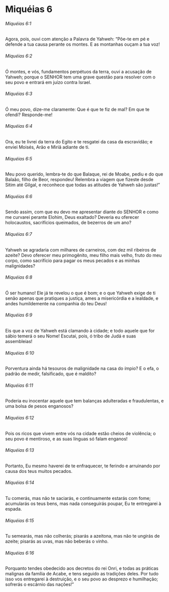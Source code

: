 # Miquéias 6

###### Miquéias 6:1

Agora, pois, ouvi com atenção a Palavra de Yahweh: “Põe-te em pé e defende a tua causa perante os montes. E as montanhas ouçam a tua voz!

###### Miquéias 6:2

Ó montes, e vós, fundamentos perpétuos da terra, ouvi a acusação de Yahweh; porque o SENHOR tem uma grave questão para resolver com o seu povo e entrará em juízo contra Israel.

###### Miquéias 6:3

Ó meu povo, dize-me claramente: Que é que te fiz de mal? Em que te ofendi? Responde-me!

###### Miquéias 6:4

Ora, eu te livrei da terra do Egito e te resgatei da casa da escravidão; e enviei Moisés, Arão e Miriã adiante de ti.

###### Miquéias 6:5

Meu povo querido, lembra-te do que Balaque, rei de Moabe, pediu e do que Balaão, filho de Beor, respondeu! Relembra a viagem que fizeste desde Sitim até Gilgal, e reconhece que todas as atitudes de Yahweh são justas!”

###### Miquéias 6:6

Sendo assim, com que eu devo me apresentar diante do SENHOR e como me curvarei perante Elohim, Deus exaltado? Deveria eu oferecer holocaustos, sacrifícios queimados, de bezerros de um ano?

###### Miquéias 6:7

Yahweh se agradaria com milhares de carneiros, com dez mil ribeiros de azeite? Devo oferecer meu primogênito, meu filho mais velho, fruto do meu corpo, como sacrifício para pagar os meus pecados e as minhas malignidades?

###### Miquéias 6:8

Ó ser humano! Ele já te revelou o que é bom; e o que Yahweh exige de ti senão apenas que pratiques a justiça, ames a misericórdia e a lealdade, e andes humildemente na companhia do teu Deus!

###### Miquéias 6:9

Eis que a voz de Yahweh está clamando à cidade; e todo aquele que for sábio temerá o seu Nome! Escutai, pois, ó tribo de Judá e suas assembleias!

###### Miquéias 6:10

Porventura ainda há tesouros de malignidade na casa do ímpio? E o efa, o padrão de medir, falsificado, que é maldito?

###### Miquéias 6:11

Poderia eu inocentar aquele que tem balanças adulteradas e fraudulentas, e uma bolsa de pesos enganosos?

###### Miquéias 6:12

Pois os ricos que vivem entre vós na cidade estão cheios de violência; o seu povo é mentiroso, e as suas línguas só falam enganos!

###### Miquéias 6:13

Portanto, Eu mesmo haverei de te enfraquecer, te ferindo e arruinando por causa dos teus muitos pecados.

###### Miquéias 6:14

Tu comerás, mas não te saciarás, e continuamente estarás com fome; acumularás os teus bens, mas nada conseguirás poupar, Eu te entregarei à espada.

###### Miquéias 6:15

Tu semearás, mas não colherás; pisarás a azeitona, mas não te ungirás de azeite; pisarás as uvas, mas não beberás o vinho.

###### Miquéias 6:16

Porquanto tendes obedecido aos decretos do rei Onri, e todas as práticas malignas da família de Acabe, e tens seguido as tradições deles. Por tudo isso vos entregarei à destruição, e o seu povo ao desprezo e humilhação; sofrerás o escárnio das nações!”

